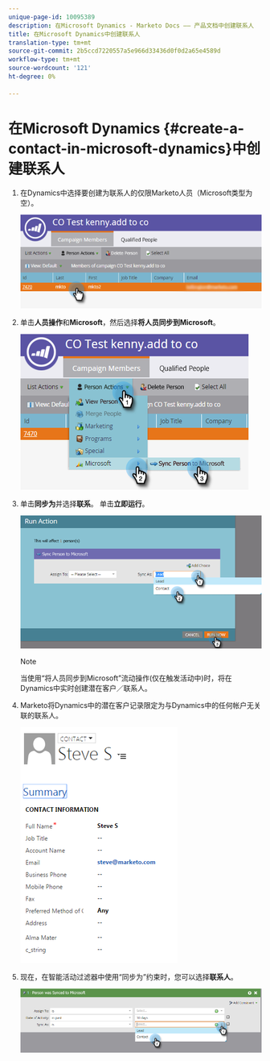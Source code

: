 ```yaml
---
unique-page-id: 10095389
description: 在Microsoft Dynamics - Marketo Docs —— 产品文档中创建联系人
title: 在Microsoft Dynamics中创建联系人
translation-type: tm+mt
source-git-commit: 2b5ccd7220557a5e966d33436d0f0d2a65e4589d
workflow-type: tm+mt
source-wordcount: '121'
ht-degree: 0%

---
```



# 在Microsoft Dynamics {#create-a-contact-in-microsoft-dynamics}中创建联系人

1. 在Dynamics中选择要创建为联系人的仅限Marketo人员（Microsoft类型为空）。

   ![](assets/one.png)

1. 单击&#x200B;**人员操作**&#x200B;和&#x200B;**Microsoft**，然后选择&#x200B;**将人员同步到Microsoft**。

   ![](assets/two.png)

1. 单击&#x200B;**同步为**&#x200B;并选择&#x200B;**联系**。 单击&#x200B;**立即运行**。

   ![](assets/three.png)

   >[!NOTE]
   >
   >当使用“将人员同步到Microsoft”流动操作(仅在触发活动中)时，将在Dynamics中实时创建潜在客户／联系人。

1. Marketo将Dynamics中的潜在客户记录限定为与Dynamics中的任何帐户无关联的联系人。

   ![](assets/image2015-10-23-9-3a43-3a33.png)

1. 现在，在智能活动过滤器中使用“同步为”约束时，您可以选择&#x200B;**联系人**。

   ![](assets/five.png)
